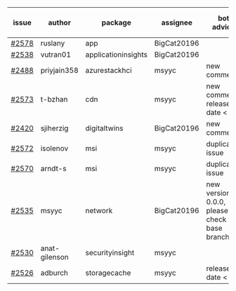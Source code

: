 | issue | author | package | assignee | bot advice | created date of issue | target release date | date from target |
| ------ | ------ | ------ | ------ | ------ | ------ | ------ | :-----: |
| [#2578](https://github.com/Azure/sdk-release-request/issues/2578) | ruslany | app | BigCat20196 |   | 03-17 | 03-31 |   |
| [#2538](https://github.com/Azure/sdk-release-request/issues/2538) | vutran01 | applicationinsights | BigCat20196 |   | 03-15 | 03-29 |   |
| [#2488](https://github.com/Azure/sdk-release-request/issues/2488) | priyjain358 | azurestackhci | msyyc | new comment.  <br> | 02-25 | 04-07 |   |
| [#2573](https://github.com/Azure/sdk-release-request/issues/2573) | t-bzhan | cdn | msyyc | new comment.  <br> release date < 2 ! <br> | 03-16 | 03-18 | -2 |
| [#2420](https://github.com/Azure/sdk-release-request/issues/2420) | sjiherzig | digitaltwins | BigCat20196 | new comment.  <br> | 02-07 | 02-15 |   |
| [#2572](https://github.com/Azure/sdk-release-request/issues/2572) | isolenov | msi | msyyc | duplicated issue  <br>  | 03-16 | 03-31 |   |
| [#2570](https://github.com/Azure/sdk-release-request/issues/2570) | arndt-s | msi | msyyc | duplicated issue  <br>  | 03-16 | 03-30 |   |
| [#2535](https://github.com/Azure/sdk-release-request/issues/2535) | msyyc | network | BigCat20196 | new version is 0.0.0, please check base branch!   | 03-15 | 03-29 |   |
| [#2530](https://github.com/Azure/sdk-release-request/issues/2530) | anat-gilenson | securityinsight | msyyc |   | 03-14 | 03-28 |   |
| [#2526](https://github.com/Azure/sdk-release-request/issues/2526) | adburch | storagecache | msyyc |   release date < 2 ! <br> | 03-11 | 03-21 | 0 |
